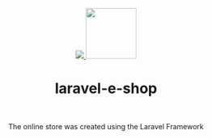 <p align="center">
    <a href="https://laravel.com/" target="_blank">
        <img src="https://laravel.com/assets/img/components/logo-laravel.svg">
    </a>
    <a href="https://eshop.slavapleshkov.com" target="_blank">
        <img src="https://eshop.slavapleshkov.com/icons/mstile-310x310.png" height="100px">
    </a>
    <h1 align="center">laravel-e-shop</h1>
    <br>
</p>
<p align="center">The online store was created using the Laravel Framework</p>
